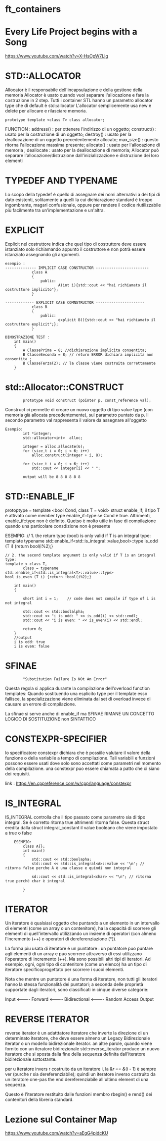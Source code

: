 # ft_containers

# Every Life Project begins with a Song

https://www.youtube.com/watch?v=X-HsOpW7LIg

# STD::ALLOCATOR

Allocator è il responsabile dell'incapsulazione e della gestione della memoria
Allocator è usato quando vuoi separare l'allocazione e fare la costruzione in 2 step.
Tutti i container STL hanno un parametro allocator type che di default è std::allocator
L'allocator semplicemente usa new e delete per allocare e rilasciare memoria.

    prototype template <class T> class allocator;

FUNCTION :
            address()   : per ottenere l'indirizzo di un oggetto;
            construct() : usato per la costruzione di un oggetto;
            destroy()   : usato per la deallocazione di un oggetto precedentemente allocato;
            max_size()  : questo ritorna l'allocazione massima presente;
            allocate()  : usato per l'allocazione di memoria ;
            deallocate  : usato per la deallocazione di memoria;
Allocator può separare l'allocazione/distruzione dall'inizializzazione e distruzione dei loro elementi

# TYPEDEF AND TYPENAME 
Lo scopo della typedef è quello di assegnare dei nomi alternativi a dei tipi di dato esistenti, 
solitamente a quelli la cui dichiarazione standard è troppo ingombrante, magari confusionale,
oppure per rendere il codice riutilizzabile più facilmente tra un'implementazione e un'altra.

# EXPLICIT 

Explicit nel costruttore indica che quel tipo di costruttore deve essere istanziato solo
richiamando appunto il costruttore  e non potrà essere istanziato assegnando gli argomenti.

    esempio :
    -------------- IMPLICIT CASE CONSTRUCTOR ------------------------
                class A
                {
                    public:
                            A(int i){std::cout << "hai richiamato il costruttore implicito"};
                }

    ------------- EXPLICIT CASE COMNSTRUCTOR ----------------------
                class B
                {
                    public:
                            explicit B(){std::cout << "hai richiamato il costruttore explicit";};
                }

    DIMOSTRAZIONE TEST :
        int main()
        {
            A ClassePrima = 8; //dichiarazione implicita consentita;
            B ClasseSeconda = 8; // return ERROR dichiara implicita non consentita ;
            B ClasseTerza(2); // la classe viene costruita correttamente
        }

# std::Allocator<T>::CONSTRUCT
            prototype void construct (pointer p, const_reference val);
Construct ci permette di creare un nuovo oggetto di tipo value type (con memoria già allocata precedentemente),
sul parametro puntato da p. Il secondo parametro val rappresenta il valore da assegnare all'oggetto 

    Esempio:
            int *integer;
            std::allocator<int>  alloc;

            integer = alloc.allocate(6);
            for (size_t i = 0; i < 6; i++)
                alloc.construct(integer + i, 8);
            
            for (size_t i = 0; i < 6; i++)
                std::cout << integer[i] << " ";

            output will be 8 8 8 8 8 8

# STD::ENABLE_IF

protoptype = template <bool Cond, class T = void> struct enable_if;
il tipo T è attivato  come member type enable_if::type se Cond è true.
Altrimenti, enable_if::type non è definito.
Quetso è molto utile in fase di compilazione quando una particolare consdizione non è
presente 

ESEMPIO:
    // 1. the return type (bool) is only valid if T is an integral type:
    template <class T>
    typename std::enable_if<std::is_integral<T>::value,bool>::type
    is_odd (T i) {return bool(i%2);}

    // 2. the second template argument is only valid if T is an integral type:
    template < class T,
            class = typename std::enable_if<std::is_integral<T>::value>::type>
    bool is_even (T i) {return !bool(i%2);}

        int main()
        {

            short int i = 1;    // code does not compile if type of i is not integral

            std::cout << std::boolalpha;
            std::cout << "i is odd: " << is_odd(i) << std::endl;
            std::cout << "i is even: " << is_even(i) << std::endl;

            return 0;
        }
        //output
        i is odd: true 
        i is even: false

# SFINAE
            "Substitution Failure Is NOt An Error"
Questa regola si applica durante la compilazione dell'overload function templates:
Quando sostituendo una esplicito type per il template esso fallisce, la specializzazione 
viene eliminata dal set di overload invece di causare un errore di compilazione.

La sfinae si serve anche di enable_if ma SFINAE RIMANE UN CONCETTO LOGICO DI SOSTITUZIONE non SINTATTICO

# CONSTEXPR-SPECIFIER
lo specificatore constexpr dichiara che è possiile valutare il valore della funzione o della 
variabile a tempo di compilazione. Tali variabili e funzioni possono essere usati dove solo sono accettati come parametri
nel momento della compilazione.
una  constexpr puo essere chiamata a patto che ci siano dei requisiti.

link : https://en.cppreference.com/w/cpp/language/constexpr

# IS_INTEGRAL
IS_INTEGRAL controlla che il tipo passato come parametro sia di tipo integral. Se è corretto ritorna
true altrimenti ritorna false. Questa struct eredita dalla struct  integral_constant il value booleano
che viene impostato a true o false

        ESEMPIO:
            class A{};
            int main()
            {
                std::cout << std::boolapha;
                std::cout << std::is_integral<A>::value << '\n'; // ritorna false perche A è una classe e quindi non integral

                sd::cout << std::is_integral<char> << "\n"; // ritorna true perchè char è integral 
            
            }

# ITERATOR 

Un iteratore é qualsiasi oggetto che puntando a un elemento in un intervallo di elementi (come un array o un contenitore), ha 
la capacitá di scorrere gli elementi di quell'intervallo utilizzando un insieme di operatori (con almeno l'incremento (++) e 
operatori di dereferenziazione (*)).

 La forma piu usata di iteratore é un puntatore : un puntatore puo puntare agli elementi di un array e puo scorrere attraverso di essi 
 utilizzano l'operatore di incremento (++). Ma sono possibili altri tipi di iteratori. Ad esempio,
 ogni, ogni tipo di contenitore (come un elenco) ha un tipo di iteratore specificoprogettato per scorrere i suooi elementi.

 Nota che mentre un puntatore é una forma di iteratore, non tutti gli iteratori hanno la stessa funzionalità dei puntatori;
 a seconda delle proprietà supportate dagli iteratori, sono classificati in cinque diverse categorie:

 Input  <---- Forward <---- Bidirectional <---- Random Access
 Output

# REVERSE ITERATOR
 reverse iterator è un adatttatore iteratore che inverte la direzione di un determinato iteratore, che deve essere almeno un 
 Legacy Bidirezionale iterator o un modello bidirezionale iterator. an altre parole, quando viene fornito con un iteratore 
 bidirezionale std::reverse_iterator produce un nuovo iteratore che si sposta dalla fine della sequenza definita dall'iteratore
 bidirezionale sottostante.

 per u iteratore invers r costruito da un iteratore i, la &*r == &*(i - 1) è sempre ver (purche r sia dereferenziabile);
 quindi un iteratore inverso costruito da un iteratore one-pas the end dereferenziabile all'ultimo element di una sequenza.

 Questo è l'iteratore restituito dalle funzioni membro rbegin() e rend() dei contenitori della libreria standard.
   
  # Lezione sul Container Map

https://www.youtube.com/watch?v=aEgG4pidcKU


